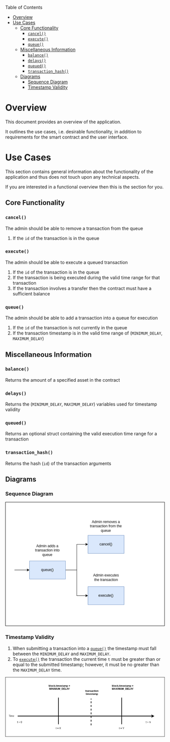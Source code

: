 Table of Contents
- [Overview](#overview)
- [Use Cases](#use-cases)
  - [Core Functionality](#core-functionality)
    - [`cancel()`](#cancel)
    - [`execute()`](#execute)
    - [`queue()`](#queue)
  - [Miscellaneous Information](#miscellaneous-information)
    - [`balance()`](#balance)
    - [`delays()`](#delays)
    - [`queued()`](#queued)
    - [`transaction_hash()`](#transaction_hash)
  - [Diagrams](#diagrams)
    - [Sequence Diagram](#sequence-diagram)
    - [Timestamp Validity](#timestamp-validity)

# Overview

This document provides an overview of the application.

It outlines the use cases, i.e. desirable functionality, in addition to requirements for the smart contract and the user interface.

# Use Cases

This section contains general information about the functionality of the application and thus does not touch upon any technical aspects.

If you are interested in a functional overview then this is the section for you.

## Core Functionality

### `cancel()`

The admin should be able to remove a transaction from the queue

1. If the `id` of the transaction is in the queue

### `execute()`

The admin should be able to execute a queued transaction

1. If the `id` of the transaction is in the queue
2. If the transaction is being executed during the valid time range for that transaction
3. If the transaction involves a transfer then the contract must have a sufficient balance

### `queue()`

The admin should be able to add a transaction into a queue for execution

1. If the `id` of the transaction is not currently in the queue
2. If the transaction timestamp is in the valid time range of (`MINIMUM_DELAY`, `MAXIMUM_DELAY`)

## Miscellaneous Information

### `balance()`

Returns the amount of a specified asset in the contract

### `delays()`

Returns the (`MINIMUM_DELAY`, `MAXIMUM_DELAY`) variables used for timestamp validity

### `queued()`

Returns an optional struct containing the valid execution time range for a transaction

### `transaction_hash()`

Returns the hash (`id`) of the transaction arguments

## Diagrams

### Sequence Diagram

![Timelock Sequence Diagram](.docs/timelock-sequence-diagram.png)

### Timestamp Validity

1. When submitting a transaction into a [`queue()`](#queue) the timestamp must fall between the `MINIMUM_DELAY` and `MAXIMUM_DELAY`.
2. To [`execute()`](#execute) the transaction the current time `t` must be greater than or equal to the submitted timestamp; however, it must be no greater than the `MAXIMUM_DELAY` time.

![Timelock Timestamp Diagram](.docs/timelock-timestamp-validity.png)
